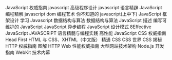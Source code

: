 JavaScript 权威指南
javascript 高级程序设计
javascript 语言精辟
JavaScript 编程精解
javascript dom 编程艺术
你不知道的 javascript(上中下)
JavaScript 框架设计
学习 Javascript 数据结构与算法
数据结构与算法 JavaScript 描述
编写可维护的 JavaScript
JavaScript 异步编程
JavaScript 设计模式
8Effective JavaScript
JAVASCRIPT 语言精髓与编程实践
高性能 JavaScript
CSS 权威指南
Head First HTML 与 CSS、XHTML（中文版）
精通 CSS
CSS 世界
CSS 揭秘
HTTP 权威指南
图解 HTTP
Web 性能权威指南
大型网站技术架构
Node.js 开发指南
WebKit 技术内幕
